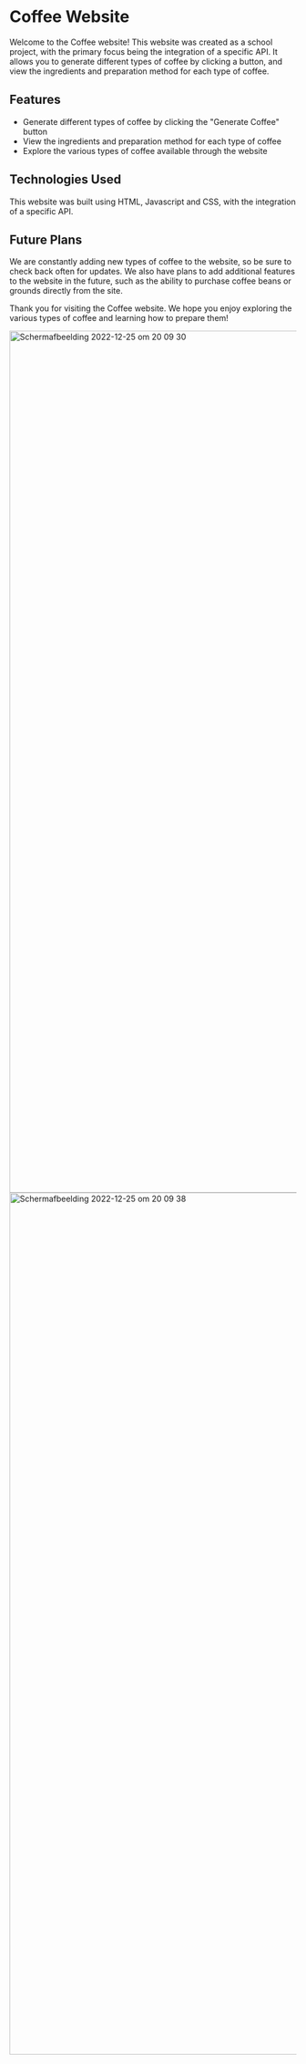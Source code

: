 # Coffee Website
Welcome to the Coffee website! This website was created as a school project, with the primary focus being the integration of a specific API. It allows you to generate different types of coffee by clicking a button, and view the ingredients and preparation method for each type of coffee.

## Features
- Generate different types of coffee by clicking the "Generate Coffee" button
- View the ingredients and preparation method for each type of coffee
- Explore the various types of coffee available through the website

## Technologies Used
This website was built using HTML, Javascript and CSS, with the integration of a specific API.

## Future Plans
We are constantly adding new types of coffee to the website, so be sure to check back often for updates. We also have plans to add additional features to the website in the future, such as the ability to purchase coffee beans or grounds directly from the site.

Thank you for visiting the Coffee website. We hope you enjoy exploring the various types of coffee and learning how to prepare them!

<img width="1512" alt="Scherm­afbeelding 2022-12-25 om 20 09 30" src="https://user-images.githubusercontent.com/34925792/209479537-6cc94728-78df-4d12-bfcc-007e01203408.png">

<img width="1512" alt="Scherm­afbeelding 2022-12-25 om 20 09 38" src="https://user-images.githubusercontent.com/34925792/209479536-7bd13fd0-c09e-43e7-8ff5-5a9e8fbc2969.png">
